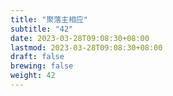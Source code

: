 ```yaml
---
title: "聚落主相应"
subtitle: "42"
date: 2023-03-28T09:08:30+08:00
lastmod: 2023-03-28T09:08:30+08:00
draft: false
brewing: false
weight: 42
---
```


